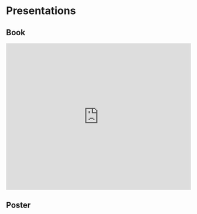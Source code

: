 # Presentations

## Book
<iframe src="https://docs.google.com/gview?url=https://github.com/shervinazadi/spatial_computing_project_template/blob/master/docs/pdf/SpatialComputing.pdf?raw=true&embedded=true" style="width:100%; height:400px;" frameborder="0"></iframe>


## Poster
